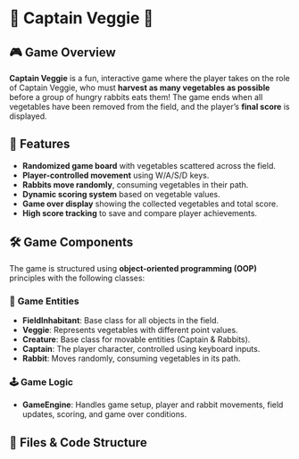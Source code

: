 # 🥕 Captain Veggie 🐇

## 🎮 Game Overview
**Captain Veggie** is a fun, interactive game where the player takes on the role of Captain Veggie, who must **harvest as many vegetables as possible** before a group of hungry rabbits eats them! The game ends when all vegetables have been removed from the field, and the player’s **final score** is displayed.

## 🚀 Features
- **Randomized game board** with vegetables scattered across the field.
- **Player-controlled movement** using W/A/S/D keys.
- **Rabbits move randomly**, consuming vegetables in their path.
- **Dynamic scoring system** based on vegetable values.
- **Game over display** showing the collected vegetables and total score.
- **High score tracking** to save and compare player achievements.

## 🛠️ Game Components
The game is structured using **object-oriented programming (OOP)** principles with the following classes:

### 🌿 **Game Entities**
- **FieldInhabitant**: Base class for all objects in the field.
- **Veggie**: Represents vegetables with different point values.
- **Creature**: Base class for movable entities (Captain & Rabbits).
- **Captain**: The player character, controlled using keyboard inputs.
- **Rabbit**: Moves randomly, consuming vegetables in its path.

### 🕹️ **Game Logic**
- **GameEngine**: Handles game setup, player and rabbit movements, field updates, scoring, and game over conditions.

## 📂 Files & Code Structure
